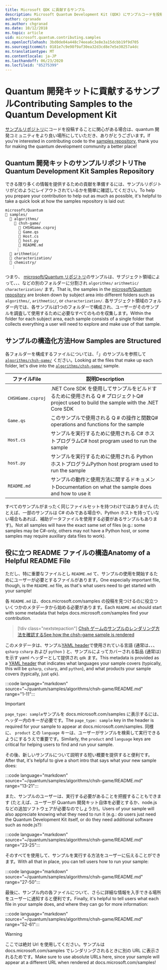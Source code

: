 ```yaml
---
title: Microsoft QDK に貢献するサンプル
description: Microsoft Quantum Development Kit (QDK) にサンプルコードを投稿する方法について説明します。
author: cgranade
ms.author: chgranad
ms.date: 10/12/2018
ms.topic: article
uid: microsoft.quantum.contributing.samples
ms.openlocfilehash: 3bd0de04a448c74eea6c3e8e3a15dcbb19f9d705
ms.sourcegitcommit: 0181e7c9e98f9af30ea32d3cd8e7e5e30257a4dc
ms.translationtype: MT
ms.contentlocale: ja-JP
ms.lasthandoff: 06/23/2020
ms.locfileid: "85275399"
---
```

# <a name="contributing-samples-to-the-quantum-development-kit"></a><span data-ttu-id="30427-103">Quantum 開発キットに貢献するサンプル</span><span class="sxs-lookup"><span data-stu-id="30427-103">Contributing Samples to the Quantum Development Kit</span></span>

<span data-ttu-id="30427-104">[サンプルリポジトリ](https://github.com/Microsoft/Quantum)にコードを投稿することに関心がある場合は、quantum 開発コミュニティをより良い場所にしていただき、ありがとうございます。</span><span class="sxs-lookup"><span data-stu-id="30427-104">If you're interested in contributing code to the [samples repository](https://github.com/Microsoft/Quantum), thank you for making the quantum development community a better place!</span></span>

## <a name="the-quantum-development-kit-samples-repository"></a><span data-ttu-id="30427-105">Quantum 開発キットのサンプルリポジトリ</span><span class="sxs-lookup"><span data-stu-id="30427-105">The Quantum Development Kit Samples Repository</span></span>

<span data-ttu-id="30427-106">できる限り多くの情報を提供するための貢献を準備するには、サンプルリポジトリがどのようにレイアウトされているかを簡単に確認してください。</span><span class="sxs-lookup"><span data-stu-id="30427-106">To help you prepare your contribution to help out as much as possible, it's helpful to take a quick look at how the samples repository is laid out:</span></span>

```plaintext
microsoft/Quantum
📁 samples/
  📁 algorithms/
    📁 chsh-game/
      📝 CHSHGame.csproj
      📝 Game.qs
      📝 Host.cs
      📝 host.py
      📝 README.md
     ⋮
  📁 arithmetic/
  📁 characterization/
  📁 chemistry/
   ⋮
```

<span data-ttu-id="30427-107">つまり、 [microsoft/Quantum リポジトリ](https://github.com/microsoft/Quantum)のサンプルは、サブジェクト領域によって、、、などの別のフォルダーに分割され `algorithms/` `arithmetic/` `characterization/` ます。</span><span class="sxs-lookup"><span data-stu-id="30427-107">That is, the samples in the [microsoft/Quantum repository](https://github.com/microsoft/Quantum) are broken down by subject area into different folders such as `algorithms/`, `arithmetic/`, or `characterization/`.</span></span>
<span data-ttu-id="30427-108">各サブジェクト領域のフォルダー内では、各サンプルは1つのフォルダーで構成され、ユーザーがそのサンプルを調査して使用するために必要なすべてのものを収集します。</span><span class="sxs-lookup"><span data-stu-id="30427-108">Within the folder for each subject area, each sample consists of a single folder that collects everything a user will need to explore and make use of that sample.</span></span>

## <a name="how-samples-are-structured"></a><span data-ttu-id="30427-109">サンプルの構造化方法</span><span class="sxs-lookup"><span data-stu-id="30427-109">How Samples are Structured</span></span>

<span data-ttu-id="30427-110">各フォルダーを構成するファイルについては、「」のサンプルを参照して [`algorithms/chsh-game/`](https://github.com/microsoft/Quantum/tree/master/samples/algorithms/chsh-game) ください。</span><span class="sxs-lookup"><span data-stu-id="30427-110">Looking at the files that make up each folder, let's dive into the [`algorithms/chsh-game/`](https://github.com/microsoft/Quantum/tree/master/samples/algorithms/chsh-game) sample.</span></span>

| <span data-ttu-id="30427-111">ファイル</span><span class="sxs-lookup"><span data-stu-id="30427-111">File</span></span>              | <span data-ttu-id="30427-112">説明</span><span class="sxs-lookup"><span data-stu-id="30427-112">Description</span></span>                                                |
|-------------------|------------------------------------------------------------|
| `CHSHGame.csproj` | <span data-ttu-id="30427-113">.NET Core SDK を使用してサンプルをビルドするために使用される Q # プロジェクト</span><span class="sxs-lookup"><span data-stu-id="30427-113">Q# project used to build the sample with the .NET Core SDK</span></span> |
| `Game.qs`         | <span data-ttu-id="30427-114">このサンプルで使用される Q # の操作と関数</span><span class="sxs-lookup"><span data-stu-id="30427-114">Q# operations and functions for the sample</span></span>                 |
| `Host.cs`         | <span data-ttu-id="30427-115">サンプルを実行するために使用される C# ホストプログラム</span><span class="sxs-lookup"><span data-stu-id="30427-115">C# host program used to run the sample</span></span>                     |
| `host.py`         | <span data-ttu-id="30427-116">サンプルを実行するために使用される Python ホストプログラム</span><span class="sxs-lookup"><span data-stu-id="30427-116">Python host program used to run the sample</span></span>                 |
| `README.md`       | <span data-ttu-id="30427-117">サンプルの動作と使用方法に関するドキュメント</span><span class="sxs-lookup"><span data-stu-id="30427-117">Documentation on what the sample does and how to use it</span></span>    |

<span data-ttu-id="30427-118">すべてのサンプルがまったく同じファイルセットを持つわけではありません (たとえば、一部のサンプルは C# のみである場合や、Python ホストを持っていない場合もあれば、補助データファイルを使用する必要があるサンプルもあります)。</span><span class="sxs-lookup"><span data-stu-id="30427-118">Not all samples will have the exact same set of files (e.g.: some samples may be C#-only, others may not have a Python host, or some samples may require auxillary data files to work).</span></span>

## <a name="anatomy-of-a-helpful-readme-file"></a><span data-ttu-id="30427-119">役に立つ README ファイルの構造</span><span class="sxs-lookup"><span data-stu-id="30427-119">Anatomy of a Helpful README File</span></span>

<span data-ttu-id="30427-120">ただし、特に重要なファイルとし `README.md` て、サンプルの使用を開始するためにユーザーが必要とするファイルがあります。</span><span class="sxs-lookup"><span data-stu-id="30427-120">One especially important file, though, is the `README.md` file, as that's what users need to get started with your sample!</span></span>

<span data-ttu-id="30427-121">各 `README.md` は、docs.microsoft.com/samples の投稿を見つけるのに役立ついくつかのメタデータから始める必要があります。</span><span class="sxs-lookup"><span data-stu-id="30427-121">Each `README.md` should start with some metadata that helps docs.microsoft.com/samples find your contribution.</span></span>

> [!div class="nextstepaction"]
> [<span data-ttu-id="30427-122">Chsh ゲームのサンプルのレンダリング方法を確認する</span><span class="sxs-lookup"><span data-stu-id="30427-122">See how the chsh-game sample is rendered</span></span>](https://docs.microsoft.com/samples/microsoft/quantum/validating-quantum-mechanics/)

<span data-ttu-id="30427-123">このメタデータは、サンプル[YAML header](https://dotnet.github.io/docfx/spec/docfx_flavored_markdown.html#yaml-header)で使用されている言語 (通常は、、、 `qsharp` `csharp` および `python` ) と、サンプルによってカバーされる製品 (通常は) を示す yaml ヘッダーとして提供され `qdk` ます。</span><span class="sxs-lookup"><span data-stu-id="30427-123">This metadata is provided as a [YAML header](https://dotnet.github.io/docfx/spec/docfx_flavored_markdown.html#yaml-header) that indicates what languages your sample covers (typically, this will be `qsharp`, `csharp`, and `python`), and what products your sample covers (typically, just `qdk`).</span></span>

:::code language="markdown" source="~/quantum/samples/algorithms/chsh-game/README.md" range="1-11":::

> [!IMPORTANT]
> <span data-ttu-id="30427-124">`page_type: sample`サンプルを docs.microsoft.com/samples に表示するには、ヘッダー内のキーが必要です。</span><span class="sxs-lookup"><span data-stu-id="30427-124">The `page_type: sample` key in the header is required for your sample to appear at docs.microsoft.com/samples.</span></span>
> <span data-ttu-id="30427-125">同様に、 `product` との `language` キーは、ユーザーがサンプルを検索して実行できるようにするうえで重要です。</span><span class="sxs-lookup"><span data-stu-id="30427-125">Similarly, the `product` and `language` keys are critical for helping users to find and run your sample.</span></span>

<span data-ttu-id="30427-126">その後、新しいサンプルについて説明する短い概要を提供すると便利です。</span><span class="sxs-lookup"><span data-stu-id="30427-126">After that, it's helpful to give a short intro that says what your new sample does:</span></span>

:::code language="markdown" source="~/quantum/samples/algorithms/chsh-game/README.md" range="13-21":::

<span data-ttu-id="30427-127">また、サンプルのユーザーは、実行する必要があることを把握することもできます (たとえば、ユーザーが Quantum 開発キット自体を必要とするか、node.js などの追加ソフトウェアが必要なのでしょうか)。</span><span class="sxs-lookup"><span data-stu-id="30427-127">Users of your sample will also appreciate knowing what they need to run it (e.g.: do users just need the Quantum Development Kit itself, or do they need additional software such as node.js?):</span></span>

:::code language="markdown" source="~/quantum/samples/algorithms/chsh-game/README.md" range="23-25":::

<span data-ttu-id="30427-128">そのすべてを使用して、サンプルを実行する方法をユーザーに伝えることができます。</span><span class="sxs-lookup"><span data-stu-id="30427-128">With all that in place, you can tell users how to run your sample:</span></span>

:::code language="markdown" source="~/quantum/samples/algorithms/chsh-game/README.md" range="27-50":::

<span data-ttu-id="30427-129">最後に、サンプル内の各ファイルについて、さらに詳細な情報を入手できる場所をユーザーに通知すると便利です。</span><span class="sxs-lookup"><span data-stu-id="30427-129">Finally, it's helpful to tell users what each file in your sample does, and where they can go for more information:</span></span>

:::code language="markdown" source="~/quantum/samples/algorithms/chsh-game/README.md" range="52-61":::

> [!WARNING]
> <span data-ttu-id="30427-130">ここでは絶対 Url を使用してください。サンプルは docs.microsoft.com/samples でレンダリングされるときに別の URL に表示されるためです。</span><span class="sxs-lookup"><span data-stu-id="30427-130">Make sure to use absolute URLs here, since your sample will appear at a different URL when rendered at docs.microsoft.com/samples!</span></span>
